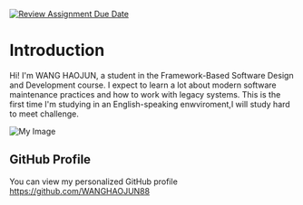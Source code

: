 [![Review Assignment Due Date](https://classroom.github.com/assets/deadline-readme-button-22041afd0340ce965d47ae6ef1cefeee28c7c493a6346c4f15d667ab976d596c.svg)](https://classroom.github.com/a/0MOLbOcH)
# Introduction
Hi! I'm WANG HAOJUN, a student in the Framework-Based Software Design and Development course. 
I expect to learn a lot about modern software maintenance practices and how to work with legacy systems. This is the first time I'm studying in an English-speaking enwviroment,I will study hard to meet challenge.


![My Image](WHJ.jpg)  <!-- Link to the uploaded image -->

## GitHub Profile
You can view my personalized GitHub profile https://github.com/WANGHAOJUN88

